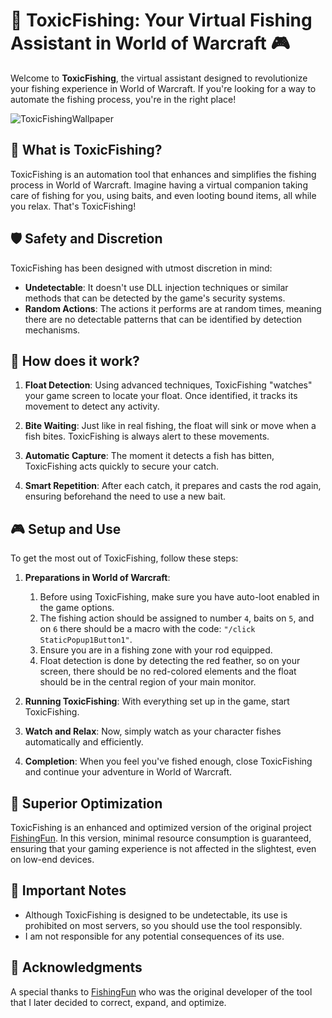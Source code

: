 # 🎣 ToxicFishing: Your Virtual Fishing Assistant in World of Warcraft 🎮

Welcome to **ToxicFishing**, the virtual assistant designed to revolutionize your fishing experience in World of Warcraft. If you're looking for a way to automate the fishing process, you're in the right place!

![ToxicFishingWallpaper](https://github.com/Ivanobix/ToxicFishing/assets/56084434/ee2ac923-aee3-412e-ab65-b6b37d12cc8c)

## 🌟 What is ToxicFishing?

ToxicFishing is an automation tool that enhances and simplifies the fishing process in World of Warcraft. Imagine having a virtual companion taking care of fishing for you, using baits, and even looting bound items, all while you relax. That's ToxicFishing!

## 🛡 Safety and Discretion

ToxicFishing has been designed with utmost discretion in mind:
- **Undetectable**: It doesn't use DLL injection techniques or similar methods that can be detected by the game's security systems.
- **Random Actions**: The actions it performs are at random times, meaning there are no detectable patterns that can be identified by detection mechanisms.

## 🎣 How does it work?

1. **Float Detection**: Using advanced techniques, ToxicFishing "watches" your game screen to locate your float. Once identified, it tracks its movement to detect any activity.

2. **Bite Waiting**: Just like in real fishing, the float will sink or move when a fish bites. ToxicFishing is always alert to these movements.

3. **Automatic Capture**: The moment it detects a fish has bitten, ToxicFishing acts quickly to secure your catch.

4. **Smart Repetition**: After each catch, it prepares and casts the rod again, ensuring beforehand the need to use a new bait.

## 🎮 Setup and Use

To get the most out of ToxicFishing, follow these steps:

1. **Preparations in World of Warcraft**:  
    1. Before using ToxicFishing, make sure you have auto-loot enabled in the game options.
    2. The fishing action should be assigned to number `4`, baits on `5`, and on `6` there should be a macro with the code: `"/click StaticPopup1Button1"`.
    3. Ensure you are in a fishing zone with your rod equipped.
    4. Float detection is done by detecting the red feather, so on your screen, there should be no red-colored elements and the float should be in the central region of your main monitor.

2. **Running ToxicFishing**: With everything set up in the game, start ToxicFishing.

3. **Watch and Relax**: Now, simply watch as your character fishes automatically and efficiently.

4. **Completion**: When you feel you've fished enough, close ToxicFishing and continue your adventure in World of Warcraft.

## 🚀 Superior Optimization

ToxicFishing is an enhanced and optimized version of the original project [FishingFun](https://github.com/julianperrott/FishingFun). In this version, minimal resource consumption is guaranteed, ensuring that your gaming experience is not affected in the slightest, even on low-end devices.

## 📝 Important Notes

- Although ToxicFishing is designed to be undetectable, its use is prohibited on most servers, so you should use the tool responsibly.
- I am not responsible for any potential consequences of its use.

## 🙌 Acknowledgments

A special thanks to [FishingFun](https://github.com/julianperrott/FishingFun) who was the original developer of the tool that I later decided to correct, expand, and optimize.
